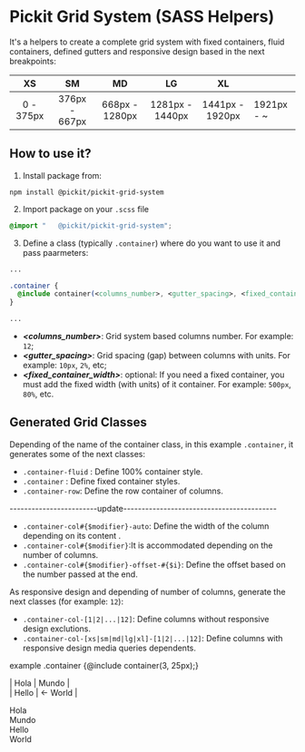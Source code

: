 # Pickit Grid System (SASS Helpers)

It's a helpers to create a complete grid system with fixed containers, fluid containers, defined gutters and responsive design based in the next breakpoints:

|    XS     |      SM       |       MD       |       LG        |       XL        |            |
| :-------: | :-----------: | :------------: | :-------------: | :-------------: | ---------- |
| 0 - 375px | 376px - 667px | 668px - 1280px | 1281px - 1440px | 1441px - 1920px | 1921px - ~ |

## How to use it?

1. Install package from:

```
npm install @pickit/pickit-grid-system
```

2. Import package on your `.scss` file

```css
@import "	@pickit/pickit-grid-system";
```

3. Define a class (typically `.container`) where do you want to use it and pass paarmeters:

```css
...

.container {
  @include container(<columns_number>, <gutter_spacing>, <fixed_container_width>: optional)
}

...
```

- **_<columns_number>_**: Grid system based columns number. For example: `12`;
- **_<gutter_spacing>_**: Grid spacing (gap) between columns with units. For example: `10px`, `2%`, etc;
- **_<fixed_container_width>_**: optional: If you need a fixed container, you must add the fixed width (with units) of it container. For example: `500px`, `80%`, etc.

## Generated Grid Classes

Depending of the name of the container class, in this example `.container`, it generates some of the next classes:

- `.container-fluid` : Define 100% container style.
- `.container` : Define fixed container styles.
- `.container-row`: Define the row container of columns.

------------------------update------------------------------------------
- `.container-col#{$modifier}-auto`: Define the width of the column depending on its content .
- `.container-col#{$modifier}`:It is accommodated depending on the number of columns.
- `.container-col#{$modifier}-offset-#{$i}`: Define the offset based on the number passed at the end.




As responsive design and depending of number of columns, generate the next classes (for example: `12`):

- `.container-col-[1|2|...|12]`: Define columns without responsive design exclutions.
- `.container-col-[xs|sm|md|lg|xl]-[1|2|...|12]`: Define columns with responsive design media queries dependents.



example
.container {@include container(3, 25px);}

| Hola | Mundo                                       |                                       
| Hello        |               <- World              |  

 <div className="container-fluid ">
      <div className="container-row">
          <div className="container-col-auto">Hola</div>
          <div className="container-col">Mundo</div>
      </div>
       <div className="container-row">
          <div className="container-col-sm-1">Hello</div>
          <div className="container-col-sm-1 container-col-sm-offset-1">World</div>
      </div>
  </div>


